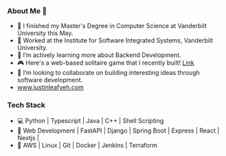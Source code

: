 ### About Me 👋
- 🏫 I finished my Master's Degree in Computer Science at Vanderbilt University this May.
- 🔭 Worked at the Institute for Software Integrated Systems, Vanderbilt University.
- 🌱 I’m actively learning more about Backend Development.
- 🎮 Here's a web-based solitaire game that I recently built! [Link](https://solitairejs.com/)
- 👯 I’m looking to collaborate on building interesting ideas through software development.
- www.justinleafyeh.com

### Tech Stack
- 💻 Python | Typescript | Java | C++ | Shell Scripting 
- 🥇 Web Development |  FastAPI | Django | Spring Boot | Express | React | Nextjs |
- 🧰 AWS | Linux | Git | Docker | Jenkins | Terraform

<!--
**justinyeh1995/justinyeh1995** is a ✨ _special_ ✨ repository because its `README.md` (this file) appears on your GitHub profile.

Here are some ideas to get you started:

- 🔭 I’m currently working on ...
- 🌱 I’m currently learning ...
- 👯 I’m looking to collaborate on ...
- 🤔 I’m looking for help with ...
- 💬 Ask me about ...
- 📫 How to reach me: ...
- 😄 Pronouns: ...
- ⚡ Fun fact: ...
-->
